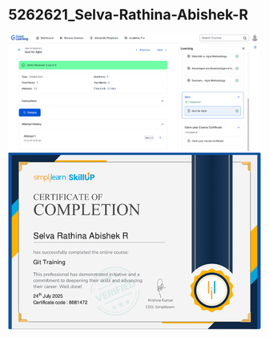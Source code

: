# 5262621_Selva-Rathina-Abishek-R
![](certificate/agile_certificate.png)
![](certificate/git_certificate.png)
